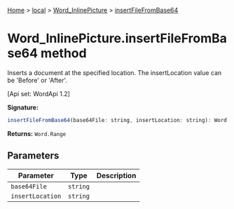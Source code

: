 [Home](./index) &gt; [local](local.md) &gt; [Word\_InlinePicture](local.word_inlinepicture.md) &gt; [insertFileFromBase64](local.word_inlinepicture.insertfilefrombase64.md)

# Word\_InlinePicture.insertFileFromBase64 method

Inserts a document at the specified location. The insertLocation value can be 'Before' or 'After'. 

 \[Api set: WordApi 1.2\]

**Signature:**
```javascript
insertFileFromBase64(base64File: string, insertLocation: string): Word.Range;
```
**Returns:** `Word.Range`

## Parameters

|  Parameter | Type | Description |
|  --- | --- | --- |
|  `base64File` | `string` |  |
|  `insertLocation` | `string` |  |

